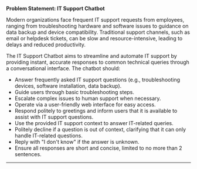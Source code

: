 **Problem Statement: IT Support Chatbot**

Modern organizations face frequent IT support requests from employees, ranging from troubleshooting hardware and software issues to guidance on data backup and device compatibility. Traditional support channels, such as email or helpdesk tickets, can be slow and resource-intensive, leading to delays and reduced productivity.

The IT Support Chatbot aims to streamline and automate IT support by providing instant, accurate responses to common technical queries through a conversational interface. The chatbot should:

* Answer frequently asked IT support questions (e.g., troubleshooting devices, software installation, data backup).
* Guide users through basic troubleshooting steps.
* Escalate complex issues to human support when necessary.
* Operate via a user-friendly web interface for easy access.
* Respond politely to greetings and inform users that it is available to assist with IT support questions.
* Use the provided IT support context to answer IT-related queries.
* Politely decline if a question is out of context, clarifying that it can only handle IT-related questions.
* Reply with "I don't know" if the answer is unknown.
* Ensure all responses are short and concise, limited to no more than 2 sentences.

---